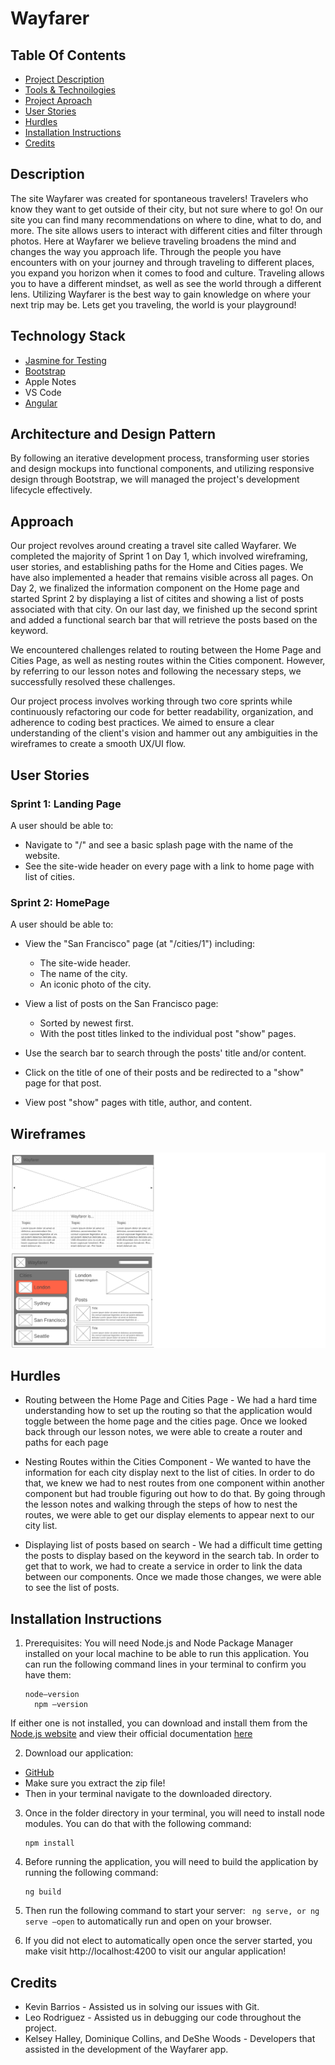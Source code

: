 # Wayfarer

## Table Of Contents
- [Project Description](#description)
- [Tools & Technoilogies](#technology-stack)
- [Project Aproach](#approach)
- [User Stories](#user-stories)
- [Hurdles](#hurdles)
- [Installation Instructions](#installation-instructions)
- [Credits](#credits)

## Description

The site Wayfarer was created for spontaneous travelers! Travelers who know they want to get outside of their city, but not sure where to go! On our site you can find many recommendations on where to dine, what to do, and more. The site allows users to interact with different cities and filter through photos. Here at Wayfarer we believe traveling broadens the mind and changes the way you approach life. Through the people you have encounters with on your journey and through traveling to different places, you expand you horizon when it comes to food and culture. Traveling allows you to have a different mindset, as well as see the world through a different lens. Utilizing Wayfarer is the best way to gain knowledge on where your next trip may be. Lets get you traveling, the world is your playground!

## Technology Stack
- [Jasmine for Testing](https://jasmine.github.io/tutorials/your_first_suite)
- [Bootstrap](https://getbootstrap.com/docs/5.3/getting-started/introduction/)
- Apple Notes
- VS Code
- [Angular](https://angular.io/start)

## Architecture and Design Pattern

By following an iterative development process, transforming user stories and design mockups into functional components, and utilizing responsive design through Bootstrap, we will managed the project's development lifecycle effectively.

## Approach

Our project revolves around creating a travel site called Wayfarer. We completed the majority of Sprint 1 on Day 1, which involved wireframing, user stories, and establishing paths for the Home and Cities pages. We have also implemented a header that remains visible across all pages. On Day 2, we finalized the information component on the Home page and started Sprint 2 by displaying a list of citites and showing a list of posts associated with that city. On our last day, we finished up the second sprint and added a functional search bar that will retrieve the posts based on the keyword.

We encountered challenges related to routing between the Home Page and Cities Page, as well as nesting routes within the Cities component. However, by referring to our lesson notes and following the necessary steps, we successfully resolved these challenges.

Our project process involves working through two core sprints  while continuously refactoring our code for better readability, organization, and adherence to coding best practices. We aimed to ensure a clear understanding of the client's vision and hammer out any ambiguities in the wireframes to create a smooth UX/UI flow.

## User Stories

### Sprint 1: Landing Page

A user should be able to:

- Navigate to "/" and see a basic splash page with the name of the website.
- See the site-wide header on every page with a link to home page with list of cities.

### Sprint 2: HomePage
A user should be able to:

- View the "San Francisco" page (at "/cities/1") including:
  - The site-wide header.
  - The name of the city.
  - An iconic photo of the city.

- View a list of posts on the San Francisco page:
  - Sorted by newest first.
  - With the post titles linked to the individual post "show" pages.

- Use the search bar to search through the posts' title and/or content.
- Click on the title of one of their posts and be redirected to a "show" page for that post.
- View post "show" pages with title, author, and content.

## Wireframes

![Wireframe of Wayfarer App](./src/assets/images/wireframes.png)

## Hurdles

- Routing between the Home Page and Cities Page - We had a hard time understanding how to set up the routing so that the application would toggle between the home page and the cities page. Once we looked back through our lesson notes, we were able to create a router and paths for each page

- Nesting Routes within the Cities Component - We wanted to have the information for each city display next to the list of cities. In order to do that, we knew we had to nest routes from one component within another component but had trouble figuring out how to do that. By going through the lesson notes and walking through the steps of how to nest the routes, we were able to get our display elements to appear next to our city list.

- Displaying list of posts based on search - We had a difficult time getting the posts to display based on the keyword in the search tab. In order to get that to work, we had to create a service in order to link the data between our components. Once we made those changes, we were able to see the list of posts. 

## Installation Instructions

1. Prerequisites: You will need Node.js and Node Package Manager installed on your local machine to be able to run this application. You can run the following command lines in your terminal to confirm you have them: 
   ```
   node—version
	 npm –version
   ```
If either one is not installed, you can download and install them from the [Node.js website](https://nodejs.org/en) and view their official documentation [here](https://nodejs.org/en/docs) 

2.	Download our application: 
  - [GitHub](https://github.com/woodsdeshe/wayfarer)
  - Make sure you extract the zip file! 
  - Then in your terminal navigate to the downloaded directory. 
  
3. Once in the folder directory in your terminal, you will need to install node modules. You can do that with the following command: 
    ```
    npm install
    ```
4. Before running the application, you will need to build the application by running the following command:
    ``` 
    ng build
    ```
5. Then run the following command to start your server: 
    ``` ng serve, or ng serve –open``` 
     to automatically run and open on your browser. 
     
6. If you did not elect to automatically open once the server started, you make visit http://localhost:4200 to visit our angular application! 

## Credits
- Kevin Barrios - Assisted us in solving our issues with Git.
- Leo Rodriguez - Assisted us in debugging our code throughout the project.
- Kelsey Halley, Dominique Collins, and DeShe Woods - Developers that assisted in the development of the Wayfarer app.
